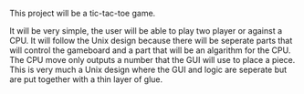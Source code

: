 This project will be a tic-tac-toe game. 

It will be very simple, the user will be able to play two player or against a CPU. It will follow the Unix design because there will be seperate parts that will control the gameboard and a part that will be an algarithm for the CPU. The CPU move only outputs a number that the GUI will use to place a piece. This is very much a Unix design where the GUI and logic are seperate but are put together with a thin layer of glue.

